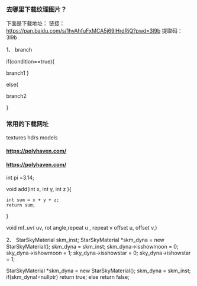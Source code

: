 ### 去哪里下载纹理图片？
下面是下载地址：
链接：https://pan.baidu.com/s/1hyAhfuFxMCA5j69lHrdRjQ?pwd=3l9b 
提取码：3l9b


1、 branch 

 if(condition==true){

  branch1
 }

 else{

branch2 


 } 



### 常用的下载网址 
textures 
hdrs 
models
#### https://polyhaven.com/
####   https://polyhaven.com/


int  pi =3.14;

void add(int x, int y, int z ){

    int sum = x + y + z;
    return sum;
}


void mf_uv( uv, rot angle,repeat u , repeat v offset u, offset v,)


2、
StarSkyMaterial skm_inst;
StarSkyMaterial *skm_dyna = new StarSkyMaterial(); 
skm_dyna = skm_inst;
skm_dyna->isshowmoon = 0;
sky_dyna->ishowmoon = 1;
sky_dyna->isshowstar = 0;
sky_dyna->ishowstar = 1;

StarSkyMaterial *skm_dyna = new StarSkyMaterial(); 
skm_dyna = skm_inst;
if(skm_dyna!=nullptr)
    return true;
else 
  return false;
